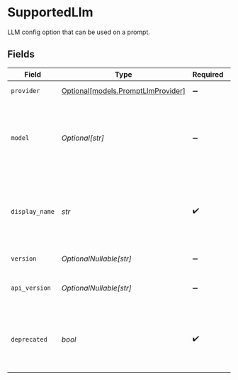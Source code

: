 # SupportedLlm

LLM config option that can be used on a prompt.


## Fields

| Field                                                                           | Type                                                                            | Required                                                                        | Description                                                                     | Example                                                                         |
| ------------------------------------------------------------------------------- | ------------------------------------------------------------------------------- | ------------------------------------------------------------------------------- | ------------------------------------------------------------------------------- | ------------------------------------------------------------------------------- |
| `provider`                                                                      | [Optional[models.PromptLlmProvider]](../models/promptllmprovider.md)            | :heavy_minus_sign:                                                              | LLM API provider.                                                               |                                                                                 |
| `model`                                                                         | *Optional[str]*                                                                 | :heavy_minus_sign:                                                              | Name of the model. Must match the deployment name in Azure AI Studio.           | gpt-4o                                                                          |
| `display_name`                                                                  | *str*                                                                           | :heavy_check_mark:                                                              | Display name of the model. This is used for display purposes in the Console UI. | GPT-4o                                                                          |
| `version`                                                                       | *OptionalNullable[str]*                                                         | :heavy_minus_sign:                                                              | Model version.                                                                  | 2024-05-13                                                                      |
| `api_version`                                                                   | *OptionalNullable[str]*                                                         | :heavy_minus_sign:                                                              | Version of the provider's API.                                                  | 2024-06-01                                                                      |
| `deprecated`                                                                    | *bool*                                                                          | :heavy_check_mark:                                                              | Whether the LLM config is deprecated and should not be used.                    | false                                                                           |